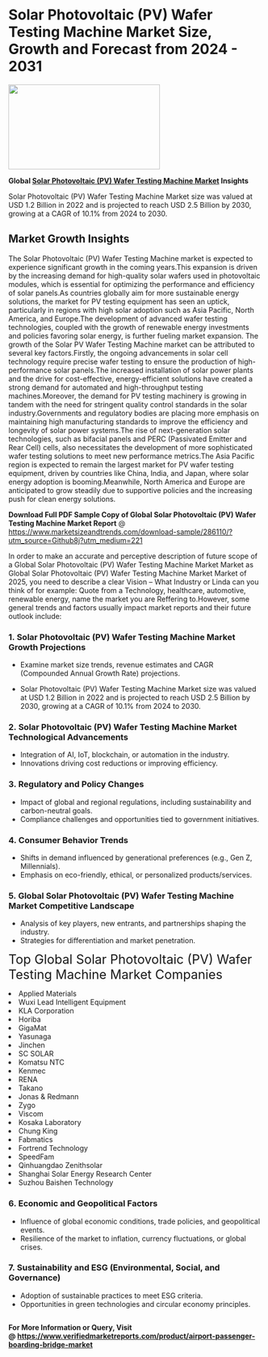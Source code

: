 <H1>Solar Photovoltaic (PV) Wafer Testing Machine Market Size, Growth and Forecast from 2024 - 2031</H1><img class="aligncenter size-medium wp-image-584254" src="https://thirdeyenews.in/wp-content/uploads/2024/09/Global-Market-Research-300x168.jpeg" alt="" width="300" height="168" /><p><strong>Global&nbsp;<a href="https://www.marketsizeandtrends.com/download-sample/286110/?utm_source=Github8j?utm_medium=221">Solar Photovoltaic (PV) Wafer Testing Machine Market</a> Insights</strong></p><p>Solar Photovoltaic (PV) Wafer Testing Machine Market size was valued at USD 1.2 Billion in 2022 and is projected to reach USD 2.5 Billion by 2030, growing at a CAGR of 10.1% from 2024 to 2030.</p><p><h2>Market Growth Insights</h2> The Solar Photovoltaic (PV) Wafer Testing Machine market is expected to experience significant growth in the coming years.This expansion is driven by the increasing demand for high-quality solar wafers used in photovoltaic modules, which is essential for optimizing the performance and efficiency of solar panels.As countries globally aim for more sustainable energy solutions, the market for PV testing equipment has seen an uptick, particularly in regions with high solar adoption such as Asia Pacific, North America, and Europe.The development of advanced wafer testing technologies, coupled with the growth of renewable energy investments and policies favoring solar energy, is further fueling market expansion. The growth of the Solar PV Wafer Testing Machine market can be attributed to several key factors.Firstly, the ongoing advancements in solar cell technology require precise wafer testing to ensure the production of high-performance solar panels.The increased installation of solar power plants and the drive for cost-effective, energy-efficient solutions have created a strong demand for automated and high-throughput testing machines.Moreover, the demand for PV testing machinery is growing in tandem with the need for stringent quality control standards in the solar industry.Governments and regulatory bodies are placing more emphasis on maintaining high manufacturing standards to improve the efficiency and longevity of solar power systems.The rise of next-generation solar technologies, such as bifacial panels and PERC (Passivated Emitter and Rear Cell) cells, also necessitates the development of more sophisticated wafer testing solutions to meet new performance metrics.The Asia Pacific region is expected to remain the largest market for PV wafer testing equipment, driven by countries like China, India, and Japan, where solar energy adoption is booming.Meanwhile, North America and Europe are anticipated to grow steadily due to supportive policies and the increasing push for clean energy solutions.</p><p><span class=""><strong>Download Full PDF Sample Copy of Global Solar Photovoltaic (PV) Wafer Testing Machine Market Report</strong> @ <a href="https://www.marketsizeandtrends.com/download-sample/286110/?utm_source=Github8j?utm_medium=221" target="_blank">https://www.marketsizeandtrends.com/download-sample/286110/?utm_source=Github8j?utm_medium=221</a></span></p><p>In order to make an accurate and perceptive description of future scope of a Global&nbsp;Solar Photovoltaic (PV) Wafer Testing Machine Market Market as Global&nbsp;Solar Photovoltaic (PV) Wafer Testing Machine Market Market of 2025, you need to describe a clear Vision &ndash; What Industry or Linda can you think of for example: Quote from a Technology, healthcare, automotive, renewable energy, name the market you are Reffering to.However, some general trends and factors usually impact market reports and their future outlook include:</p><h3>1.&nbsp;<strong>Solar Photovoltaic (PV) Wafer Testing Machine Market Growth Projections</strong></h3><ul><li>Examine market size trends, revenue estimates and CAGR (Compounded Annual Growth Rate) projections.</li><li><p>Solar Photovoltaic (PV) Wafer Testing Machine Market size was valued at USD 1.2 Billion in 2022 and is projected to reach USD 2.5 Billion by 2030, growing at a CAGR of 10.1% from 2024 to 2030.</p></li></ul><h3>2.&nbsp;<strong>Solar Photovoltaic (PV) Wafer Testing Machine Market Technological Advancements</strong></h3><ul><li>Integration of AI, IoT, blockchain, or automation in the industry.</li><li>Innovations driving cost reductions or improving efficiency.</li></ul><h3>3.&nbsp;<strong>Regulatory and Policy Changes</strong></h3><ul><li>Impact of global and regional regulations, including sustainability and carbon-neutral goals.</li><li>Compliance challenges and opportunities tied to government initiatives.</li></ul><h3>4.&nbsp;<strong>Consumer Behavior Trends</strong></h3><ul><li>Shifts in demand influenced by generational preferences (e.g., Gen Z, Millennials).</li><li>Emphasis on eco-friendly, ethical, or personalized products/services.</li></ul><h3>5.&nbsp;<strong>Global Solar Photovoltaic (PV) Wafer Testing Machine Market Competitive Landscape</strong></h3><ul><li>Analysis of key players, new entrants, and partnerships shaping the industry.</li><li>Strategies for differentiation and market penetration.</li></ul><p data-pm-slice="1 1 []"><span style="color: inherit; font-family: inherit; font-size: 25px;">Top Global Solar Photovoltaic (PV) Wafer Testing Machine Market Companies</span></p><div class="" data-test-id=""><p><li>Applied Materials</li><li> Wuxi Lead Intelligent Equipment</li><li> KLA Corporation</li><li> Horiba</li><li> GigaMat</li><li> Yasunaga</li><li> Jinchen</li><li> SC SOLAR</li><li> Komatsu NTC</li><li> Kenmec</li><li> RENA</li><li> Takano</li><li> Jonas & Redmann</li><li> Zygo</li><li> Viscom</li><li> Kosaka Laboratory</li><li> Chung King</li><li> Fabmatics</li><li> Fortrend Technology</li><li> SpeedFam</li><li> Qinhuangdao Zenithsolar</li><li> Shanghai Solar Energy Research Center</li><li> Suzhou Baishen Technology</li></p></div><h3>6.&nbsp;<strong>Economic and Geopolitical Factors</strong></h3><ul><li>Influence of global economic conditions, trade policies, and geopolitical events.</li><li>Resilience of the market to inflation, currency fluctuations, or global crises.</li></ul><h3>7.&nbsp;<strong>Sustainability and ESG (Environmental, Social, and Governance)</strong></h3><ul><li>Adoption of sustainable practices to meet ESG criteria.</li><li>Opportunities in green technologies and circular economy principles.</li></ul><h2><strong style="font-size: 14px;">For More Information or Query, Visit @&nbsp;</strong><a style="background-color: #ffffff; font-size: 14px;" href="https://www.marketsizeandtrends.com/report/solar-photovoltaic-pv-wafer-testing-machine-market/" target="_blank">https://www.verifiedmarketreports.com/product/airport-passenger-boarding-bridge-market</a></h2>